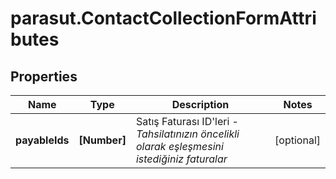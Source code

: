 # parasut.ContactCollectionFormAttributes

## Properties
Name | Type | Description | Notes
------------ | ------------- | ------------- | -------------
**payableIds** | **[Number]** | Satış Faturası ID'leri - *Tahsilatınızın öncelikli olarak eşleşmesini istediğiniz faturalar* | [optional] 



